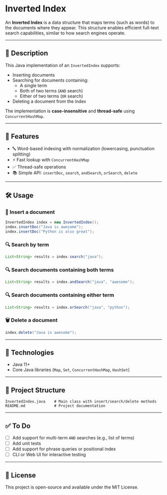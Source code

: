 # Inverted Index

An **Inverted Index** is a data structure that maps terms (such as words) to the documents where they appear. This structure enables efficient full-text search capabilities, similar to how search engines operate.

---

## 📘 Description

This Java implementation of an `InvertedIndex` supports:

- Inserting documents
- Searching for documents containing:
  - A single term
  - Both of two terms (`AND` search)
  - Either of two terms (`OR` search)
- Deleting a document from the index

The implementation is **case-insensitive** and **thread-safe** using `ConcurrentHashMap`.

---

## 🚀 Features

- 🔤 Word-based indexing with normalization (lowercasing, punctuation splitting)
- ⚡ Fast lookup with `ConcurrentHashMap`
- ✅ Thread-safe operations
- 📚 Simple API: `insertDoc`, `search`, `andSearch`, `orSearch`, `delete`

---

## 🛠 Usage

### 🧪 Insert a document
```java
InvertedIndex index = new InvertedIndex();
index.insertDoc("Java is awesome");
index.insertDoc("Python is also great");
```

### 🔍 Search by term
```java
List<String> results = index.search("java");
```

### 🔍 Search documents containing both terms
```java
List<String> results = index.andSearch("java", "awesome");
```

### 🔍 Search documents containing either term
```java
List<String> results = index.orSearch("java", "python");
```

### 🗑 Delete a document
```java
index.delete("Java is awesome");
```

---

## 🧰 Technologies

- Java 11+
- Core Java libraries (`Map`, `Set`, `ConcurrentHashMap`, `HashSet`)

---

## 📂 Project Structure

```
InvertedIndex.java    # Main class with insert/search/delete methods
README.md             # Project documentation
```

---

## ✅ To Do

- [ ] Add support for multi-term `AND` searches (e.g., list of terms)
- [ ] Add unit tests
- [ ] Add support for phrase queries or positional index
- [ ] CLI or Web UI for interactive testing

---

## 📄 License

This project is open-source and available under the MIT License.
